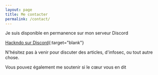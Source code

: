 ```yaml
---
layout: page
title: Me contacter
permalink: /contact/
---
```


Je suis disponible en permanence sur mon serveur Discord

[Hackndo sur Discord](https://discord.gg/9At6SUZ){:target="blank"}

N'hésitez pas à venir pour discuter des articles, d'infosec, ou tout autre chose.

Vous pouvez également me soutenir si le cœur vous en dit

<script type='text/javascript' src='https://ko-fi.com/widgets/widget_2.js'></script><script type='text/javascript'>kofiwidget2.init('Buy Me a Coffee', '#202020', 'F1F78GI6');kofiwidget2.draw();</script>
